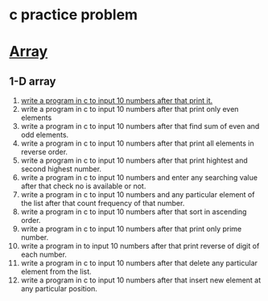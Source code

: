 # c practice problem
<a href=""><h1>Array</h1></a>
<h2>1-D array</h2>
<ol>
<li><a href="array\1-d array\1.c">write a program in c to input 10 numbers after that print it.</a></li>
<li>write a program in c to input 10 numbers after that print only even elements</li>
<li>write a program in c to input 10 numbers after that find sum of even and odd elements.</li>
<li>write a program in c to input 10 numbers after that print all elements in reverse order.</li>
<li>write a program in c to input 10 numbers after that print hightest and second highest number.</li>
<li>write a program in c to input 10 numbers and enter any searching value after that check no is available or not.</li>
<li>write a program in c to input 10 numbers and any particular element of the list after that count frequency of that number.</li>
<li>write a program in c to input 10 numbers after that sort in ascending order.</li>
<li>write a program in c to input 10 numbers after that print only prime number.</li>
<li>write a program in  to input 10 numbers after that print reverse of digit of each number.</li>
<li>write a program in c to input 10 numbers after that delete any particular element from the list.</li>
<li>write a program in c to input 10 numbers after that insert new element at any particular position.</li>
</ol>